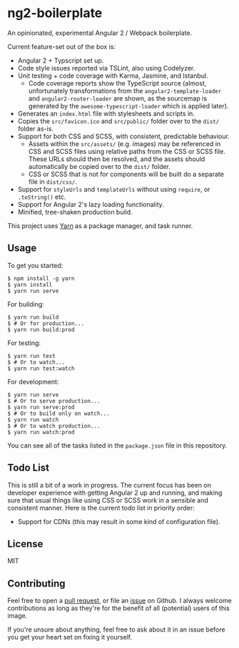 # ng2-boilerplate

An opinionated, experimental Angular 2 / Webpack boilerplate.

Current feature-set out of the box is:
* Angular 2 + Typscript set up.
* Code style issues reported via TSLint, also using Codelyzer.
* Unit testing + code coverage with Karma, Jasmine, and Istanbul. 
    * Code coverage reports show the TypeScript source (almost, unfortunately transformations from 
    the `angular2-template-loader` and `angular2-router-loader` are shown, as the sourcemap is 
    generated by the `awesome-typescript-loader` which is applied later).
* Generates an `index.html` file with stylesheets and scripts in.
* Copies the `src/favicon.ico` and `src/public/` folder over to the `dist/` folder as-is.
* Support for both CSS and SCSS, with consistent, predictable behaviour.
    * Assets within the `src/assets/` (e.g. images) may be referenced in CSS and SCSS files using
    relative paths from the CSS or SCSS file. These URLs should then be resolved, and the assets 
    should automatically be copied over to the `dist/` folder.
    * CSS or SCSS that is not for components will be built do a separate file in `dist/css/`.
* Support for `styleUrls` and `templateUrls` without using `require`, or `.toString()` etc.
* Support for Angular 2's lazy loading functionality.
* Minified, tree-shaken production build.

This project uses [Yarn][1] as a package manager, and task runner.

## Usage

To get you started:

```
$ npm install -g yarn
$ yarn install
$ yarn run serve
```

For building:

```
$ yarn run build
$ # Or for production...
$ yarn run build:prod
```

For testing:

```
$ yarn run test
$ # Or to watch...
$ yarn run test:watch
```

For development:

```
$ yarn run serve
$ # Or to serve production...
$ yarn run serve:prod
$ # Or to build only on watch...
$ yarn run watch
$ # Or to watch production...
$ yarn run watch:prod
```

You can see all of the tasks listed in the `package.json` file in this repository.

## Todo List

This is still a bit of a work in progress. The current focus has been on developer experience with
getting Angular 2 up and running, and making sure that usual things like using CSS or SCSS work in a
sensible and consistent manner. Here is the current todo list in priority order:

* Support for CDNs (this may result in some kind of configuration file).

## License

MIT

## Contributing

Feel free to open a [pull request][2], or file an [issue][3] on Github. I always welcome 
contributions as long as they're for the benefit of all (potential) users of this image.

If you're unsure about anything, feel free to ask about it in an issue before you get your heart set 
on fixing it yourself.

[1]: https://yarnpkg.com/
[2]: https://github.com/SeerUK/ng2-boilerplate/pulls
[3]: https://github.com/SeerUK/ng2-boilerplate/issues
